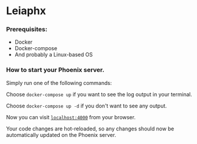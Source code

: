 # Leiaphx

### Prerequisites:
  * Docker
  * Docker-compose
  * And probably a Linux-based OS
  
### How to start your Phoenix server.
Simply run one of the following commands:

Choose `docker-compose up` if you want to see the log output in your terminal.

Choose `docker-compose up -d` if you don't want to see any output.

Now you can visit [`localhost:4000`](http://localhost:4000) from your browser.

Your code changes are hot-reloaded, so any changes should now be automatically updated on the Phoenix server.
